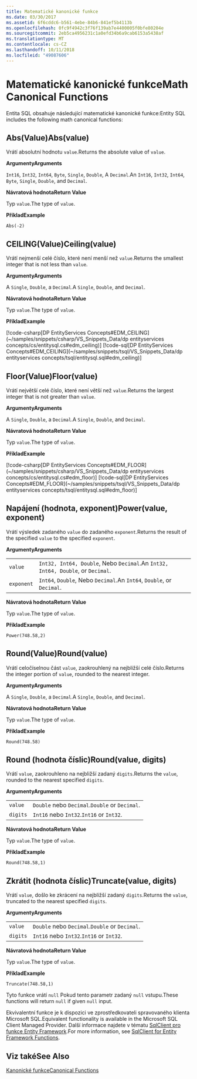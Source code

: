 ```yaml
---
title: Matematické kanonické funkce
ms.date: 03/30/2017
ms.assetid: 6f6cddc6-b561-4ebe-84b6-841ef5b4113b
ms.openlocfilehash: 0fc9f4942c3f76f139ab7e4400005f0bfe80204e
ms.sourcegitcommit: 2eb5ca4956231c1a0efd34b6a9cab6153a5438af
ms.translationtype: MT
ms.contentlocale: cs-CZ
ms.lasthandoff: 10/11/2018
ms.locfileid: "49087606"
---
```

# <a name="math-canonical-functions"></a><span data-ttu-id="aef4d-102">Matematické kanonické funkce</span><span class="sxs-lookup"><span data-stu-id="aef4d-102">Math Canonical Functions</span></span>

<span data-ttu-id="aef4d-103">Entita SQL obsahuje následující matematické kanonické funkce:</span><span class="sxs-lookup"><span data-stu-id="aef4d-103">Entity SQL includes the following math canonical functions:</span></span>
  
## <a name="absvalue"></a><span data-ttu-id="aef4d-104">Abs(Value)</span><span class="sxs-lookup"><span data-stu-id="aef4d-104">Abs(value)</span></span>

<span data-ttu-id="aef4d-105">Vrátí absolutní hodnotu `value`.</span><span class="sxs-lookup"><span data-stu-id="aef4d-105">Returns the absolute value of `value`.</span></span>

<span data-ttu-id="aef4d-106">**Argumenty**</span><span class="sxs-lookup"><span data-stu-id="aef4d-106">**Arguments**</span></span>

<span data-ttu-id="aef4d-107">`Int16`, `Int32`, `Int64`, `Byte`, `Single`, `Double`, A `Decimal`.</span><span class="sxs-lookup"><span data-stu-id="aef4d-107">An `Int16`, `Int32`, `Int64`, `Byte`, `Single`, `Double`, and `Decimal`.</span></span>

<span data-ttu-id="aef4d-108">**Návratová hodnota**</span><span class="sxs-lookup"><span data-stu-id="aef4d-108">**Return Value**</span></span>

<span data-ttu-id="aef4d-109">Typ `value`.</span><span class="sxs-lookup"><span data-stu-id="aef4d-109">The type of `value`.</span></span>

<span data-ttu-id="aef4d-110">**Příklad**</span><span class="sxs-lookup"><span data-stu-id="aef4d-110">**Example**</span></span>

`Abs(-2)`

## <a name="ceilingvalue"></a><span data-ttu-id="aef4d-111">CEILING(Value)</span><span class="sxs-lookup"><span data-stu-id="aef4d-111">Ceiling(value)</span></span>

<span data-ttu-id="aef4d-112">Vrátí nejmenší celé číslo, které není menší než `value`.</span><span class="sxs-lookup"><span data-stu-id="aef4d-112">Returns the smallest integer that is not less than `value`.</span></span>

<span data-ttu-id="aef4d-113">**Argumenty**</span><span class="sxs-lookup"><span data-stu-id="aef4d-113">**Arguments**</span></span>

<span data-ttu-id="aef4d-114">A `Single`, `Double`, a `Decimal`.</span><span class="sxs-lookup"><span data-stu-id="aef4d-114">A `Single`, `Double`, and `Decimal`.</span></span>

<span data-ttu-id="aef4d-115">**Návratová hodnota**</span><span class="sxs-lookup"><span data-stu-id="aef4d-115">**Return Value**</span></span>

<span data-ttu-id="aef4d-116">Typ `value`.</span><span class="sxs-lookup"><span data-stu-id="aef4d-116">The type of `value`.</span></span>

<span data-ttu-id="aef4d-117">**Příklad**</span><span class="sxs-lookup"><span data-stu-id="aef4d-117">**Example**</span></span>

[!code-csharp[DP EntityServices Concepts#EDM_CEILING](~/samples/snippets/csharp/VS_Snippets_Data/dp entityservices concepts/cs/entitysql.cs#edm_ceiling)]
[!code-sql[DP EntityServices Concepts#EDM_CEILING](~/samples/snippets/tsql/VS_Snippets_Data/dp entityservices concepts/tsql/entitysql.sql#edm_ceiling)]

## <a name="floorvalue"></a><span data-ttu-id="aef4d-118">Floor(Value)</span><span class="sxs-lookup"><span data-stu-id="aef4d-118">Floor(value)</span></span>

<span data-ttu-id="aef4d-119">Vrátí největší celé číslo, které není větší než `value`.</span><span class="sxs-lookup"><span data-stu-id="aef4d-119">Returns the largest integer that is not greater than `value`.</span></span>

<span data-ttu-id="aef4d-120">**Argumenty**</span><span class="sxs-lookup"><span data-stu-id="aef4d-120">**Arguments**</span></span>

<span data-ttu-id="aef4d-121">A `Single`, `Double`, a `Decimal`.</span><span class="sxs-lookup"><span data-stu-id="aef4d-121">A `Single`, `Double`, and `Decimal`.</span></span>

<span data-ttu-id="aef4d-122">**Návratová hodnota**</span><span class="sxs-lookup"><span data-stu-id="aef4d-122">**Return Value**</span></span>

<span data-ttu-id="aef4d-123">Typ `value`.</span><span class="sxs-lookup"><span data-stu-id="aef4d-123">The type of `value`.</span></span>

<span data-ttu-id="aef4d-124">**Příklad**</span><span class="sxs-lookup"><span data-stu-id="aef4d-124">**Example**</span></span>

[!code-csharp[DP EntityServices Concepts#EDM_FLOOR](~/samples/snippets/csharp/VS_Snippets_Data/dp entityservices concepts/cs/entitysql.cs#edm_floor)]
[!code-sql[DP EntityServices Concepts#EDM_FLOOR](~/samples/snippets/tsql/VS_Snippets_Data/dp entityservices concepts/tsql/entitysql.sql#edm_floor)]

## <a name="powervalue-exponent"></a><span data-ttu-id="aef4d-125">Napájení (hodnota, exponent)</span><span class="sxs-lookup"><span data-stu-id="aef4d-125">Power(value, exponent)</span></span>

<span data-ttu-id="aef4d-126">Vrátí výsledek zadaného `value` do zadaného `exponent`.</span><span class="sxs-lookup"><span data-stu-id="aef4d-126">Returns the result of the specified `value` to the specified `exponent`.</span></span>

<span data-ttu-id="aef4d-127">**Argumenty**</span><span class="sxs-lookup"><span data-stu-id="aef4d-127">**Arguments**</span></span>

|  |  |
|--|--|
|`value` | <span data-ttu-id="aef4d-128">`Int32, Int64, Double`, Nebo `Decimal`.</span><span class="sxs-lookup"><span data-stu-id="aef4d-128">An `Int32, Int64, Double`, or `Decimal`.</span></span> |
|`exponent` | <span data-ttu-id="aef4d-129">`Int64`, `Double`, Nebo `Decimal`.</span><span class="sxs-lookup"><span data-stu-id="aef4d-129">An `Int64`, `Double`, or `Decimal`.</span></span> |

<span data-ttu-id="aef4d-130">**Návratová hodnota**</span><span class="sxs-lookup"><span data-stu-id="aef4d-130">**Return Value**</span></span>

<span data-ttu-id="aef4d-131">Typ `value`.</span><span class="sxs-lookup"><span data-stu-id="aef4d-131">The type of `value`.</span></span>

<span data-ttu-id="aef4d-132">**Příklad**</span><span class="sxs-lookup"><span data-stu-id="aef4d-132">**Example**</span></span>

`Power(748.58,2)`

## <a name="roundvalue"></a><span data-ttu-id="aef4d-133">Round(Value)</span><span class="sxs-lookup"><span data-stu-id="aef4d-133">Round(value)</span></span>

<span data-ttu-id="aef4d-134">Vrátí celočíselnou část `value`, zaokrouhlený na nejbližší celé číslo.</span><span class="sxs-lookup"><span data-stu-id="aef4d-134">Returns the integer portion of `value`, rounded to the nearest integer.</span></span>

<span data-ttu-id="aef4d-135">**Argumenty**</span><span class="sxs-lookup"><span data-stu-id="aef4d-135">**Arguments**</span></span>

<span data-ttu-id="aef4d-136">A `Single`, `Double`, a `Decimal`.</span><span class="sxs-lookup"><span data-stu-id="aef4d-136">A `Single`, `Double`, and `Decimal`.</span></span>

<span data-ttu-id="aef4d-137">**Návratová hodnota**</span><span class="sxs-lookup"><span data-stu-id="aef4d-137">**Return Value**</span></span>

<span data-ttu-id="aef4d-138">Typ `value`.</span><span class="sxs-lookup"><span data-stu-id="aef4d-138">The type of `value`.</span></span>

<span data-ttu-id="aef4d-139">**Příklad**</span><span class="sxs-lookup"><span data-stu-id="aef4d-139">**Example**</span></span>

`Round(748.58)`

## <a name="roundvalue-digits"></a><span data-ttu-id="aef4d-140">Round (hodnota číslic)</span><span class="sxs-lookup"><span data-stu-id="aef4d-140">Round(value, digits)</span></span>

<span data-ttu-id="aef4d-141">Vrátí `value`, zaokrouhleno na nejbližší zadaný `digits`.</span><span class="sxs-lookup"><span data-stu-id="aef4d-141">Returns the `value`, rounded to the nearest specified `digits`.</span></span>

<span data-ttu-id="aef4d-142">**Argumenty**</span><span class="sxs-lookup"><span data-stu-id="aef4d-142">**Arguments**</span></span>

|  |  |
|--|--|
|`value`|<span data-ttu-id="aef4d-143">`Double` nebo `Decimal`.</span><span class="sxs-lookup"><span data-stu-id="aef4d-143">`Double` or `Decimal`.</span></span>|
|`digits`|<span data-ttu-id="aef4d-144">`Int16` nebo `Int32`.</span><span class="sxs-lookup"><span data-stu-id="aef4d-144">`Int16` or `Int32`.</span></span>|

<span data-ttu-id="aef4d-145">**Návratová hodnota**</span><span class="sxs-lookup"><span data-stu-id="aef4d-145">**Return Value**</span></span>

<span data-ttu-id="aef4d-146">Typ `value`.</span><span class="sxs-lookup"><span data-stu-id="aef4d-146">The type of `value`.</span></span>

<span data-ttu-id="aef4d-147">**Příklad**</span><span class="sxs-lookup"><span data-stu-id="aef4d-147">**Example**</span></span>

`Round(748.58,1)`

## <a name="truncatevalue-digits"></a><span data-ttu-id="aef4d-148">Zkrátit (hodnota číslic)</span><span class="sxs-lookup"><span data-stu-id="aef4d-148">Truncate(value, digits)</span></span>

<span data-ttu-id="aef4d-149">Vrátí `value`, došlo ke zkrácení na nejbližší zadaný `digits`.</span><span class="sxs-lookup"><span data-stu-id="aef4d-149">Returns the `value`, truncated to the nearest specified `digits`.</span></span>

<span data-ttu-id="aef4d-150">**Argumenty**</span><span class="sxs-lookup"><span data-stu-id="aef4d-150">**Arguments**</span></span>

|  |  |
|--|--|
|`value`|<span data-ttu-id="aef4d-151">`Double` nebo `Decimal`.</span><span class="sxs-lookup"><span data-stu-id="aef4d-151">`Double` or `Decimal`.</span></span>|
|`digits`|<span data-ttu-id="aef4d-152">`Int16` nebo `Int32`.</span><span class="sxs-lookup"><span data-stu-id="aef4d-152">`Int16` or `Int32`.</span></span>|

<span data-ttu-id="aef4d-153">**Návratová hodnota**</span><span class="sxs-lookup"><span data-stu-id="aef4d-153">**Return Value**</span></span>

<span data-ttu-id="aef4d-154">Typ `value`.</span><span class="sxs-lookup"><span data-stu-id="aef4d-154">The type of `value`.</span></span>

<span data-ttu-id="aef4d-155">**Příklad**</span><span class="sxs-lookup"><span data-stu-id="aef4d-155">**Example**</span></span>

`Truncate(748.58,1)`  
  
 <span data-ttu-id="aef4d-156">Tyto funkce vrátí `null` Pokud tento parametr zadaný `null` vstupu.</span><span class="sxs-lookup"><span data-stu-id="aef4d-156">These functions will return `null` if given `null` input.</span></span>  
  
 <span data-ttu-id="aef4d-157">Ekvivalentní funkce je k dispozici ve zprostředkovateli spravovaného klienta Microsoft SQL.</span><span class="sxs-lookup"><span data-stu-id="aef4d-157">Equivalent functionality is available in the Microsoft SQL Client Managed Provider.</span></span> <span data-ttu-id="aef4d-158">Další informace najdete v tématu [SqlClient pro funkce Entity Framework](../../../../../../docs/framework/data/adonet/ef/sqlclient-for-ef-functions.md).</span><span class="sxs-lookup"><span data-stu-id="aef4d-158">For more information, see [SqlClient for Entity Framework Functions](../../../../../../docs/framework/data/adonet/ef/sqlclient-for-ef-functions.md).</span></span>  
  
## <a name="see-also"></a><span data-ttu-id="aef4d-159">Viz také</span><span class="sxs-lookup"><span data-stu-id="aef4d-159">See Also</span></span>  
 [<span data-ttu-id="aef4d-160">Kanonické funkce</span><span class="sxs-lookup"><span data-stu-id="aef4d-160">Canonical Functions</span></span>](../../../../../../docs/framework/data/adonet/ef/language-reference/canonical-functions.md)
